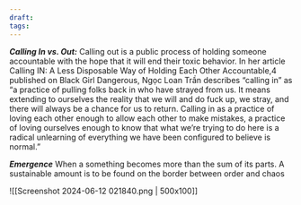 ```yaml
---
draft: 
tags:
---
```

***Calling In vs. Out:*** Calling out is a public process of holding someone 
accountable with the hope that it will end their toxic behavior. In 
her article Calling IN: A Less Disposable Way of Holding Each Other 
Accountable,4 published on Black Girl Dangerous, Ngọc Loan Trần 
describes “calling in” as “a practice of pulling folks back in who 
have strayed from us. It means extending to ourselves the reality 
that we will and do fuck up, we stray, and there will always be 
a chance for us to return. Calling in as a practice of loving each 
other enough to allow each other to make mistakes, a practice of 
loving ourselves enough to know that what we’re trying to do here 
is a radical unlearning of everything we have been configured to 
believe is normal.”

***Emergence***
When a something becomes more than the sum of its parts.
A sustainable amount is to be found on the border between order and chaos

![[Screenshot 2024-06-12 021840.png | 500x100]]